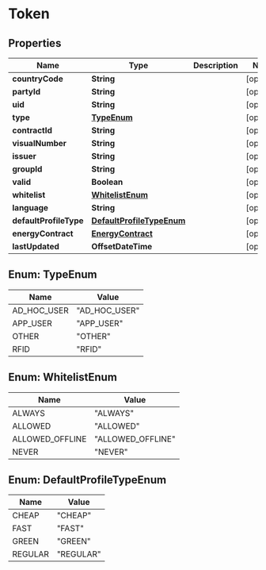

# Token


## Properties

| Name | Type | Description | Notes |
|------------ | ------------- | ------------- | -------------|
|**countryCode** | **String** |  |  [optional] |
|**partyId** | **String** |  |  [optional] |
|**uid** | **String** |  |  [optional] |
|**type** | [**TypeEnum**](#TypeEnum) |  |  [optional] |
|**contractId** | **String** |  |  [optional] |
|**visualNumber** | **String** |  |  [optional] |
|**issuer** | **String** |  |  [optional] |
|**groupId** | **String** |  |  [optional] |
|**valid** | **Boolean** |  |  [optional] |
|**whitelist** | [**WhitelistEnum**](#WhitelistEnum) |  |  [optional] |
|**language** | **String** |  |  [optional] |
|**defaultProfileType** | [**DefaultProfileTypeEnum**](#DefaultProfileTypeEnum) |  |  [optional] |
|**energyContract** | [**EnergyContract**](EnergyContract.md) |  |  [optional] |
|**lastUpdated** | **OffsetDateTime** |  |  [optional] |



## Enum: TypeEnum

| Name | Value |
|---- | -----|
| AD_HOC_USER | &quot;AD_HOC_USER&quot; |
| APP_USER | &quot;APP_USER&quot; |
| OTHER | &quot;OTHER&quot; |
| RFID | &quot;RFID&quot; |



## Enum: WhitelistEnum

| Name | Value |
|---- | -----|
| ALWAYS | &quot;ALWAYS&quot; |
| ALLOWED | &quot;ALLOWED&quot; |
| ALLOWED_OFFLINE | &quot;ALLOWED_OFFLINE&quot; |
| NEVER | &quot;NEVER&quot; |



## Enum: DefaultProfileTypeEnum

| Name | Value |
|---- | -----|
| CHEAP | &quot;CHEAP&quot; |
| FAST | &quot;FAST&quot; |
| GREEN | &quot;GREEN&quot; |
| REGULAR | &quot;REGULAR&quot; |



